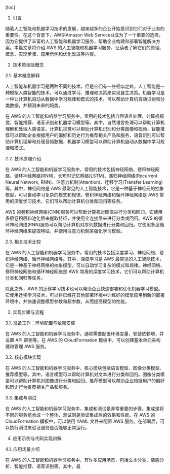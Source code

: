 
[toc]                    
                
                
1. 引言

随着人工智能和机器学习技术的发展，越来越多的企业开始意识到它们对于业务的重要性。在这个背景下，AWS(Amazon Web Services)成为了一个重要的选择，因为它提供了丰富的人工智能和机器学习服务，帮助企业构建和部署智能解决方案。本篇文章将介绍 AWS 的人工智能和机器学习服务，让读者了解它们的原理、概念、实现步骤、应用示例和优化改进等内容。

2. 技术原理及概念

2.1. 基本概念解释

人工智能和机器学习是两种不同的技术，但是它们有一些相似之处。人工智能是一种模拟人类智能的技术，可以通过学习、推理和决策来实现自主决策。机器学习是一种让计算机自动从数据中学习规律和模式的技术，可以帮助计算机自动识别和分类数据，并预测未来的趋势。

在 AWS 的人工智能和机器学习服务中，常用的技术包括自然语言处理、计算机视觉、智能推荐、语音识别和机器学习模型等。其中，自然语言处理可以帮助计算机理解和处理人类语言，计算机视觉可以帮助计算机识别和分类图像和视频，智能推荐可以帮助企业根据用户的偏好和历史行为推荐相关产品和服务，语音识别可以帮助计算机理解和处理音频数据，机器学习模型可以帮助计算机自动从数据中学习规律和模式。

2.2. 技术原理介绍

在 AWS 的人工智能和机器学习服务中，常用的技术包括神经网络、卷积神经网络、循环神经网络(RNN)、长短时记忆网络(LSTM)、递归神经网络(Recurrent Neural Network, RNN)、注意力机制(Attention)、迁移学习(Transfer Learning)等。其中，神经网络是 AWS 最常见的人工智能技术，它是一种基于神经元的抽象模型，可以自动学习复杂的模式和规律。卷积神经网络和循环神经网络是 AWS 常用的深度学习技术，它们可以帮助计算机分类和回归等任务。

AWS 的卷积神经网络(CNN)服务可以帮助计算机对图像进行分类和回归。它使用多层卷积层和池化层来提取特征，并使用全连接层来进行分类或回归。AWS 的循环神经网络(RNN)服务可以帮助计算机对序列数据进行分类和回归。它使用多层循环神经网络来提取特征，并使用注意力机制来强化学习模型。

2.3. 相关技术比较

在 AWS 的人工智能和机器学习服务中，常用的技术包括深度学习、神经网络、卷积神经网络、循环神经网络等。其中，深度学习是 AWS 最常见的人工智能技术，它是一种基于神经网络的抽象模型，可以自动学习复杂的模式和规律。神经网络、卷积神经网络和循环神经网络是 AWS 常用的深度学习技术，它们可以帮助计算机分类和回归等任务。

除此之外，AWS 的迁移学习技术也可以帮助企业快速部署和优化机器学习模型。它使用迁移学习技术，可以将已经在其他部署环境中训练好的模型应用到新的部署环境中，并快速调整模型参数和超参数，从而提高模型的性能。

3. 实现步骤与流程

3.1. 准备工作：环境配置与依赖安装

在 AWS 的人工智能和机器学习服务中，通常需要配置环境变量，安装依赖项，并设置 API 密钥等。在 AWS 的 CloudFormation 模板中，可以创建基本单元来构建和管理 AWS 服务。

3.2. 核心模块实现

在 AWS 的人工智能和机器学习服务中，核心模块包括语言模型、图像分类模型、推荐模型等。其中，语言模型可以帮助计算机对文本进行分类和回归。图像分类模型可以帮助计算机对图像进行分类和回归。推荐模型可以帮助企业根据用户的偏好和历史行为推荐相关产品和服务。

3.3. 集成与测试

在 AWS 的人工智能和机器学习服务中，集成和测试是非常重要的步骤。集成是将不同的服务组合成一个整体，测试则是验证集成后的效果和性能。在 AWS 的 CloudFormation 模板中，可以使用 YAML 文件来配置 AWS 服务。在部署后，可以执行测试来验证服务是否能够正常运行。

4. 应用示例与代码实现讲解

4.1. 应用场景介绍

在 AWS 的人工智能和机器学习服务中，有许多应用场景，包括文本分类、情感分析、智能推荐、语音识别等。其中，最


